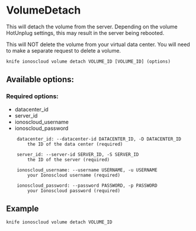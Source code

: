 # VolumeDetach

This will detach the volume from the server. Depending on the volume HotUnplug settings, this may result in the server being rebooted.

This will NOT delete the volume from your virtual data center. You will need to make a separate request to delete a volume.

```text
knife ionoscloud volume detach VOLUME_ID [VOLUME_ID] (options)
```

## Available options:

### Required options:

* datacenter\_id
* server\_id
* ionoscloud\_username
* ionoscloud\_password

```text
    datacenter_id: --datacenter-id DATACENTER_ID, -D DATACENTER_ID
        the ID of the data center (required)

    server_id: --server-id SERVER_ID, -S SERVER_ID
        the ID of the server (required)

    ionoscloud_username: --username USERNAME, -u USERNAME
        your Ionoscloud username (required)

    ionoscloud_password: --password PASSWORD, -p PASSWORD
        your Ionoscloud password (required)
```

## Example

```text
knife ionoscloud volume detach VOLUME_ID 
```

